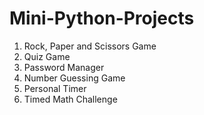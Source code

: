 # Mini-Python-Projects

1) Rock, Paper and Scissors Game
2) Quiz Game
3) Password Manager
4) Number Guessing Game
5) Personal Timer
6) Timed Math Challenge
